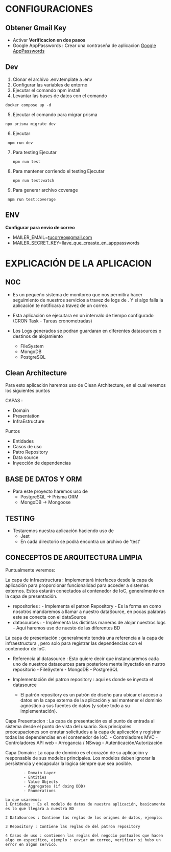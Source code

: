 #  CONFIGURACIONES 

## Obtener Gmail Key 

- Activar **Verificacion en dos pasos**
- Google AppPasswords : Crear una contraseña de aplicacion
[Google AppPasswords](https://myaccount.google.com/u/0/apppasswords?rapt=AEjHL4MZMyQSPzAAL6obJ6Xhuj9ydPxOzpvX4rfPc6sJYMsBN3VcEXJ32kVUpMoUtly6sO_IYvNOcDmsQVj1ZNlT3AaTNfvuTCiM1aiw52dRSCzYoot1h-k)

## Dev
1. Clonar el archivo .env.template a .env
2. Configurar las variables de entorno
3. Ejecutar el comando npm install
4. Levantar las bases de datos con el comando
 ```
 docker compose up -d
 ```

5. Ejecutar el comando para migrar prisma
  ```
  npx prisma migrate dev
  ```
   
6. Ejecutar
  ```
   npm run dev
  ```

7. Para testing Ejecutar 
   ````
   npm run test
   ```` 
7. Para mantener corriendo el testing Ejecutar 
   ````
   npm run test:watch
   ```` 
8. Para generar archivo coverage  
  ````
   npm run test:coverage
   ```` 

## ENV
  **Configurar para envio de correo**
  - MAILER_EMAIL=tucorreo@gmail.com
  - MAILER_SECRET_KEY=llave_que_creaste_en_apppasswords

# EXPLICACIÓN DE LA APLICACION
## NOC

- Es un pequeño sistema de monitoreo que nos permitira hacer seguimiento de nuestros servicios a travez de logs de .
Y si algo falla la aplicación te notificara a travez de un correo.

- Esta aplicación se ejecutara en un intervalo de tiempo configurado (CRON Task - Tareas cronometradas)

- Los Logs generados se podran guardaran en diferentes datasources o destinos de alojamiento
   - FileSystem
   - MongoDB
   - PostgreSQL


## Clean Architecture

Para esto aplicación haremos uso de Clean Architecture, en el cual veremos los siguientes puntos

CAPAS : 
  - Domain
  - Presentation
  - InfraEstructure

Puntos
  - Entidades
  - Casos de uso
  - Patro Repository
  - Data source
  - Inyección de dependencias

## BASE DE DATOS Y ORM
 - Para este proyecto haremos uso de 
   - PostgreSQL -> Prisma ORM
   - MongoDB -> Mongoose

## TESTING 

- Testaremos nuestra aplicación haciendo uso de 
  - Jest
  - En cada directorio se podrá encontra un archivo de 'test'


## CONECEPTOS DE ARQUITECTURA LIMPIA

Puntualmente veremos:

La capa de infraestructura : Implementará interfaces desde la capa de aplicación para proporcionar funcionalidad para acceder a sistemas externos. Estos estarán conectados al contenedor de IoC, generalmente en la capa de presentación.

   - repositories : 
          - Implementa el patron Repository 
          - Es la forma en como nosotros mandaremos a llamar a nuestro dataSource, en pocas palabras este se conecta con el dataSource
   - datasources : 
          - Implementa las distintas maneras de alojar nuestros logs 
          - Aqui haremos uso de nuesto de las diferentes BD

La capa de presentación : generalmente tendrá una referencia a la capa de infraestructura , pero solo para registrar las dependencias con el contenedor de IoC. 
  
  - Referencia al datasource : Esto quiere decir que instanciaremos cada uno de nuestros datasources para posteriore mente inyectatlo en nustro repositorio
                                    - FileSystem
                                    - MongoDB
                                    - PostgreSQL

  - Implementación del patron repository : aqui es donde se inyecta el datasource
     - El patrón repository es un patrón de diseño para ubicar el acceso a datos en la capa externa de la aplicación y así mantener el dominio agnóstico a sus fuentes de datos (y sobre todo a su implementación).


Capa Presentacion : La capa de presentación es el punto de entrada al sistema desde el punto de vista del usuario. Sus principales preocupaciones son enrutar solicitudes a la capa de aplicación y registrar todas las dependencias en el contenedor de IoC. 
                          - Controladores MVC
                          - Controladores API web
                          - Arrogancia / NSwag
                          - Autenticación/Autorización

Capa Domain : La capa de dominio es el corazón de su aplicación y responsable de sus modelos principales. Los modelos deben ignorar la persistencia y encapsular la lógica siempre que sea posible. 

            - Domain Layer
            - Entities
            - Value Objects
            - Aggregates (if doing DDD)
            - Enumerations

    Lo que usaremos: 
    1 Entidades : Es el modelo de datos de nuestra aplicación, basicamente es lo que llegara a nuestra BD

    2 DataSources : Contiene las reglas de los orignes de datos, ejemplo:

    3 Repository : Contiene las reglas de del patron repository

    4 Casos de uso : contienen las reglas del negocio puntuales que hacen algo en especifico, ejemplo : enviar un correo, verificar si hubo un error en algun servico.

  
